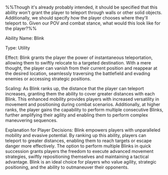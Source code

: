%%Though it's already probably intended, it should be specified that this ability won't grant the player to teleport through walls or other solid objects. 
Additionally, we should specify how the player chooses where they'll teleport to. Given our POV and combat stance, what would this look like for the player?%%

Ability Name: Blink

Type: Utility

Effect: Blink grants the player the power of instantaneous teleportation, allowing them to swiftly relocate to a targeted destination. With a mere thought, the player can vanish from their current position and reappear at the desired location, seamlessly traversing the battlefield and evading enemies or accessing strategic positions.

Scaling: As Blink ranks up, the distance that the player can teleport increases, granting them the ability to cover greater distances with each Blink. This enhanced mobility provides players with increased versatility in movement and positioning during combat scenarios. Additionally, at higher ranks, the player gains the capability to perform multiple consecutive Blinks, further amplifying their agility and enabling them to perform complex maneuvering sequences.

Explanation for Player Decisions: Blink empowers players with unparalleled mobility and evasive potential. By ranking up this ability, players can teleport to greater distances, enabling them to reach targets or escape danger more effectively. The option to perform multiple Blinks in quick succession grants players the freedom to execute advanced movement strategies, swiftly repositioning themselves and maintaining a tactical advantage. Blink is an ideal choice for players who value agility, strategic positioning, and the ability to outmaneuver their opponents.